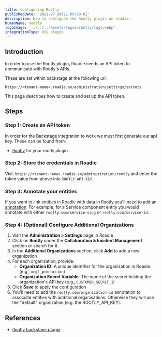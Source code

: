 ```yaml
---
title: Configuring Rootly
publishedDate: '2021-07-28T21:00:00.0Z'
description: How to configure the Rootly plugin on roadie.
humanName: Rootly
logoImage: '../../../assets/logos/rootly/logo.webp'
integrationType: OSS plugin
---
```


## Introduction

In order to use the Rootly plugin, Roadie needs an API token to communicate with Rootly's APIs.

These are set within backstage at the following url:

```text
https://<tenant-name>.roadie.so/administration/settings/secrets
```

This page describes how to create and set up the API token.

## Steps

### Step 1: Create an API token

In order for the Backstage integration to work we must first generate our api key. These can be found from:

- [Rootly](https://rootly.com/api#/) for your rootly plugin

### Step 2: Store the credentials in Roadie

Visit `https://<tenant-name>.roadie.so/administration/rootly` and enter the token value from above into `ROOTLY_API_KEY`.

### Step 3: Annotate your entities

If you want to link entities in Roadie with data in Rootly you'll need to [add an annotation](https://github.com/rootlyhq/backstage-plugin/tree/master?tab=readme-ov-file#annotations). For example, for a Service component entity you would annotate with either `rootly.com/service-slug` or `rootly.com/service-id`. 

### Step 4: (Optional) Configure Additional Organizations

1. Visit the **Administration > Settings** page in Roadie
2. Click on **Rootly** under the **Collaboration & Incident Management** section or search for it.
3. In the **Additional Organizations** section, click **Add** to add a new organization
4. For each organization, provide:
   - **Organization ID**: A unique identifier for the organization in Roadie (e.g., `org2`, `production`)
   - **Organization Secret Variable**: The name of the secret holding the organization's API key (e.g., `CUSTOMER_SECRET_1`)
5. Click **Save** to apply the configuration
6. You'll need to add the `rootly.com/organization-id` annotation to associate entities with additional organisations. Otherwise they will use the "default" organization (e.g. the ROOTLY_API_KEY).

## References

- [Rootly backstage plugin](https://github.com/rootlyhq/backstage-plugin)
